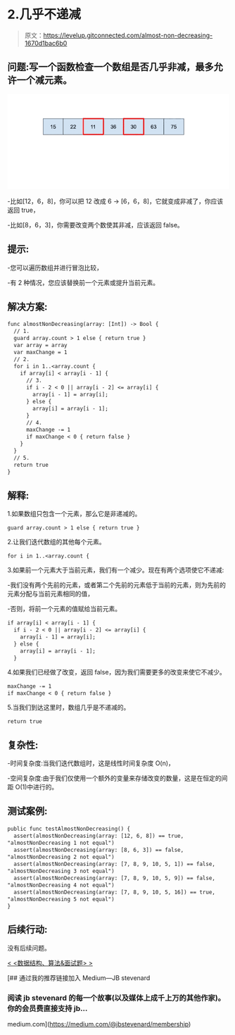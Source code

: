 # 2.几乎不递减

> 原文：<https://levelup.gitconnected.com/almost-non-decreasing-1670d1bac6b0>

## 问题:写一个函数检查一个数组是否几乎非减，最多允许一个减元素。

![](img/dbe1e4c57cd6f94299c72bc0fce51419.png)

-比如[12，6，8]，你可以把 12 改成 6 -> [6，6，8]，它就变成非减了，你应该返回 true，

-比如[8，6，3]，你需要改变两个数使其非减，应该返回 false。

## 提示:

-您可以遍历数组并进行冒泡比较，

-有 2 种情况，您应该替换前一个元素或提升当前元素。

## 解决方案:

```
func almostNonDecreasing(array: [Int]) -> Bool {
  // 1.
  guard array.count > 1 else { return true }
  var array = array
  var maxChange = 1
  // 2.
  for i in 1..<array.count {
    if array[i] < array[i - 1] {
      // 3.
      if i - 2 < 0 || array[i - 2] <= array[i] {
        array[i - 1] = array[i];
      } else {
        array[i] = array[i - 1];
      }
      // 4.
      maxChange -= 1
      if maxChange < 0 { return false }
    }
  }
  // 5.
  return true
}
```

## 解释:

1.如果数组只包含一个元素，那么它是非递减的。

```
guard array.count > 1 else { return true }
```

2.让我们迭代数组的其他每个元素。

```
for i in 1..<array.count {
```

3.如果前一个元素大于当前元素，我们有一个减少。现在有两个选项使它不递减:

-我们没有两个先前的元素，或者第二个先前的元素低于当前的元素，则为先前的元素分配与当前元素相同的值，

-否则，将前一个元素的值赋给当前元素。

```
if array[i] < array[i - 1] {
  if i - 2 < 0 || array[i - 2] <= array[i] {
    array[i - 1] = array[i];
  } else {
    array[i] = array[i - 1];
  }
```

4.如果我们已经做了改变，返回 false，因为我们需要更多的改变来使它不减少。

```
maxChange -= 1
if maxChange < 0 { return false }
```

5.当我们到达这里时，数组几乎是不递减的。

```
return true
```

## 复杂性:

-时间复杂度:当我们迭代数组时，这是线性时间复杂度 O(n)，

-空间复杂度:由于我们仅使用一个额外的变量来存储改变的数量，这是在恒定的间距 O(1)中进行的。

## 测试案例:

```
public func testAlmostNonDecreasing() {
  assert(almostNonDecreasing(array: [12, 6, 8]) == true, "almostNonDecreasing 1 not equal")
  assert(almostNonDecreasing(array: [8, 6, 3]) == false, "almostNonDecreasing 2 not equal")
  assert(almostNonDecreasing(array: [7, 8, 9, 10, 5, 1]) == false, "almostNonDecreasing 3 not equal")
  assert(almostNonDecreasing(array: [7, 8, 9, 10, 5, 9]) == false, "almostNonDecreasing 4 not equal")
  assert(almostNonDecreasing(array: [7, 8, 9, 10, 5, 16]) == true, "almostNonDecreasing 5 not equal")
}
```

## 后续行动:

没有后续问题。

[< <数据结构、算法&面试题> >](https://medium.com/@jbstevenard/learn-data-structures-and-algorithms-with-swift-5-6-d9f36a4027dd)

[](https://medium.com/@jbstevenard/membership) [## 通过我的推荐链接加入 Medium—JB stevenard

### 阅读 jb stevenard 的每一个故事(以及媒体上成千上万的其他作家)。你的会员费直接支持 jb…

medium.com](https://medium.com/@jbstevenard/membership)